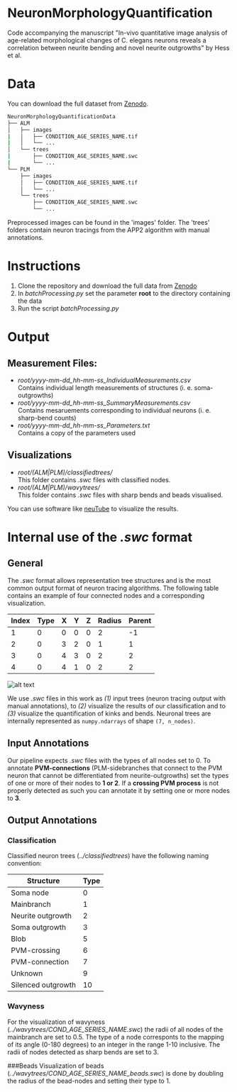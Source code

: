 # NeuronMorphologyQuantification
Code accompanying the manuscript "In-vivo quantitative image analysis of age-related morphological changes of C. elegans neurons reveals a correlation between neurite bending and novel neurite outgrowths" by Hess et al.

# Data
You can download the full dataset from [Zenodo](https://zenodo.org/record/2350066#.XBd7YWhKiUk).

```bash
NeuronMorphologyQuantificationData
├── ALM
│   ├── images
|   │   ├── CONDITION_AGE_SERIES_NAME.tif
|   │   └── ...
│   └── trees
|       ├── CONDITION_AGE_SERIES_NAME.swc
|       └── ...
└── PLM
    ├── images
    │   ├── CONDITION_AGE_SERIES_NAME.tif
    │   └── ...
    └── trees
        ├── CONDITION_AGE_SERIES_NAME.swc
        └── ...
```
Preprocessed images can be found in the 'images' folder. The 'trees' folders contain neuron tracings from the APP2 algorithm with manual annotations.

# Instructions
1. Clone the repository and download the full data from [Zenodo](https://zenodo.org/record/2350066#.XBd7YWhKiUk)
2. In *batchProcessing.py* set the parameter **root** to the directory containing the data
3. Run the script *batchProcessing.py*

# Output
## Measurement Files:
- *root/yyyy-mm-dd_hh-mm-ss_IndividualMeasurements.csv*\
  Contains individual length measurements of structures (i. e. soma-outgrowths)
- *root/yyyy-mm-dd_hh-mm-ss_SummaryMeasurements.csv*\
  Contains mesaruements corresponding to individual neurons (i. e. sharp-bend counts)
- *root/yyyy-mm-dd_hh-mm-ss_Parameters.txt*\
  Contains a copy of the parameters used
## Visualizations
- *root/(ALM|PLM)/classifiedtrees/*\
  This folder contains *.swc* files with classified nodes.
- *root/(ALM|PLM)/wavytrees/*\
  This folder contains *.swc* files with sharp bends and beads visualised.

You can use software like [neuTube](https://www.neutracing.com/) to visualize the results.

# Internal use of the *.swc* format
## General
The *.swc* format allows representation tree structures and is the most common output format of neuron tracing algorithms. 
The following table contains an example of four connected nodes and a corresponding
visualization. 

| Index | Type | X | Y | Z | Radius | Parent |
|-------|------|---|---|---|--------|--------|
| 1 | 0 | 0 | 0 | 0 | 2 | -1 |
| 2 | 0 | 3 | 2 | 0 | 1 | 1 |
| 3 | 0 | 4 | 3 | 0 | 2 | 2 |
| 4 | 0 | 4 | 1 | 0 | 2 | 2 |

![alt text](https://github.com/HessMax/NeuronMorphologyQuantification/swc_example.png)

We use *.swc* files in this work as *(1)* input trees (neuron tracing output with manual 
annotations), to *(2)* visualize the results of our classification
 and to *(3)* visualize the quantification of kinks and bends. Neuronal trees are internally represented as 
 ```numpy.ndarrays``` of shape ```(7, n_nodes)```.

## Input Annotations
Our pipeline expects *.swc* files with the types of all nodes set to 0. To annotate **PVM-connections** (PLM-sidebranches that connect to the PVM 
neuron that cannot be differentiated from neurite-outgrowths) set the types of one or more of their nodes to **1 or 2**. If
a **crossing PVM process** is not properly detected as such you can annotate it by setting one or more nodes to **3**.

## Output Annotations
### Classification
Classified neuron trees (*../classifiedtrees*) have the following naming convention:

| Structure | Type |
|-------|------|
| Soma node | 0 |
| Mainbranch | 1 |
| Neurite outgrowth | 2 |
| Soma outgrowth | 3 |
| Blob | 5 |
| PVM-crossing | 6 |
| PVM-connection | 7 |
| Unknown | 9 |
| Silenced outgrowth | 10 |

### Wavyness
For the visualization of wavyness (*../wavytrees/COND_AGE_SERIES_NAME.swc*) the radii of all nodes of the mainbranch are set to 0.5. The type
of a node corresponts to the mapping of its angle (0-180 degrees) to an integer in the range 1-10 inclusive. The radii
of nodes detected as sharp bends are set to 3.

###Beads
Visualization of beads (*../wavytrees/COND_AGE_SERIES_NAME_beads.swc*) is done by doubling
the radius of the bead-nodes and setting their type to 1.
